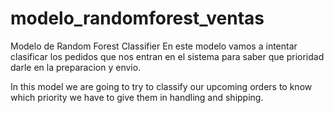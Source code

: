# modelo_randomforest_ventas
Modelo de Random Forest Classifier 
En este modelo vamos a intentar clasificar los pedidos que nos entran en el sistema para saber que prioridad darle en la preparacion y envio.

In this model we are going to try to classify our upcoming orders to know which priority we have to give them in handling and shipping.
